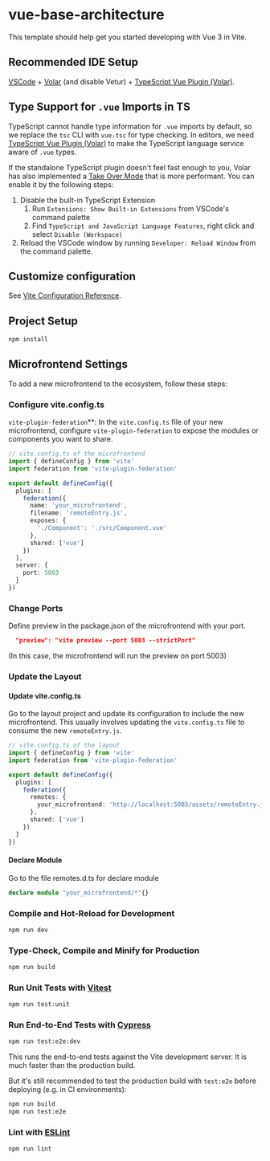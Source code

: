 # vue-base-architecture

This template should help get you started developing with Vue 3 in Vite.

## Recommended IDE Setup

[VSCode](https://code.visualstudio.com/) + [Volar](https://marketplace.visualstudio.com/items?itemName=Vue.volar) (and disable Vetur) + [TypeScript Vue Plugin (Volar)](https://marketplace.visualstudio.com/items?itemName=Vue.vscode-typescript-vue-plugin).

## Type Support for `.vue` Imports in TS

TypeScript cannot handle type information for `.vue` imports by default, so we replace the `tsc` CLI with `vue-tsc` for type checking. In editors, we need [TypeScript Vue Plugin (Volar)](https://marketplace.visualstudio.com/items?itemName=Vue.vscode-typescript-vue-plugin) to make the TypeScript language service aware of `.vue` types.

If the standalone TypeScript plugin doesn't feel fast enough to you, Volar has also implemented a [Take Over Mode](https://github.com/johnsoncodehk/volar/discussions/471#discussioncomment-1361669) that is more performant. You can enable it by the following steps:

1. Disable the built-in TypeScript Extension
   1. Run `Extensions: Show Built-in Extensions` from VSCode's command palette
   2. Find `TypeScript and JavaScript Language Features`, right click and select `Disable (Workspace)`
2. Reload the VSCode window by running `Developer: Reload Window` from the command palette.

## Customize configuration

See [Vite Configuration Reference](https://vitejs.dev/config/).

## Project Setup

```sh
npm install
```

## Microfrontend Settings

To add a new microfrontend to the ecosystem, follow these steps:

### Configure vite.config.ts

`vite-plugin-federation`\*\*: In the `vite.config.ts` file of your new microfrontend, configure `vite-plugin-federation` to expose the modules or components you want to share.

```typescript
// vite.config.ts of the microfrontend
import { defineConfig } from 'vite'
import federation from 'vite-plugin-federation'

export default defineConfig({
  plugins: [
    federation({
      name: 'your_microfrontend',
      filename: 'remoteEntry.js',
      exposes: {
        './Component': './src/Component.vue'
      },
      shared: ['vue']
    })
  ],
  server: {
    port: 5003
  }
})
```

### Change Ports

Define preview in the package.json of the microfrontend with your port.

```json
  "preview": "vite preview --port 5003 --strictPort"
```

(In this case, the microfrontend will run the preview on port 5003)

### Update the Layout

#### Update vite.config.ts

Go to the layout project and update its configuration to include the new microfrontend. This usually involves updating the `vite.config.ts` file to consume the new `remoteEntry.js`.

```typescript
// vite.config.ts of the layout
import { defineConfig } from 'vite'
import federation from 'vite-plugin-federation'

export default defineConfig({
  plugins: [
    federation({
      remotes: {
        your_microfrontend: 'http://localhost:5003/assets/remoteEntry.js'
      },
      shared: ['vue']
    })
  ]
})
```

#### Declare Module

Go to the file remotes.d.ts for declare module

```typescript
declare module "your_microfrontend/*"{}
```

### Compile and Hot-Reload for Development

```sh
npm run dev
```

### Type-Check, Compile and Minify for Production

```sh
npm run build
```

### Run Unit Tests with [Vitest](https://vitest.dev/)

```sh
npm run test:unit
```

### Run End-to-End Tests with [Cypress](https://www.cypress.io/)

```sh
npm run test:e2e:dev
```

This runs the end-to-end tests against the Vite development server.
It is much faster than the production build.

But it's still recommended to test the production build with `test:e2e` before deploying (e.g. in CI environments):

```sh
npm run build
npm run test:e2e
```

### Lint with [ESLint](https://eslint.org/)

```sh
npm run lint
```
